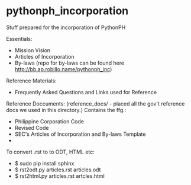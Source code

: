 pythonph_incorporation
======================

Stuff prepared for the incorporation of PythonPH

Essentials:
- Mission Vision
- Articles of Incorporation
- By-laws (repo for by-laws can be found here http://bb.ap.robillo.name/pythonph_inc)

Reference Materials:
- Frequently Asked Questions and Links used for Reference

Reference Doccuments:
(reference_docs/ - placed all the gov't reference docs we used in this directory.) Contains the ffg.:
- Philippine Corporation Code
- Revised Code
- SEC's Articles of Incorporation and By-laws Template
- 

To convert .rst to to ODT, HTML etc:
- $ sudo pip install sphinx
- $ rst2odt.py articles.rst articles.odt
- $ rst2html.py articles.rst artcles.html

